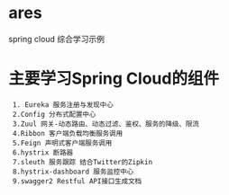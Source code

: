 # ares
spring cloud 综合学习示例
# 主要学习Spring Cloud的组件
     1. Eureka 服务注册与发现中心
     2.Config 分布式配置中心
     3.Zuul 网关-动态路由、动态过滤、鉴权、服务的降级、限流
     4.Ribbon 客户端负载均衡服务调用
     5.Feign 声明式客户端服务调用
     6.hystrix 断路器
     7.sleuth 服务跟踪 结合Twitter的Zipkin
     8.hystrix-dashboard 服务监控中心
     9.swagger2 Restful API接口生成文档
